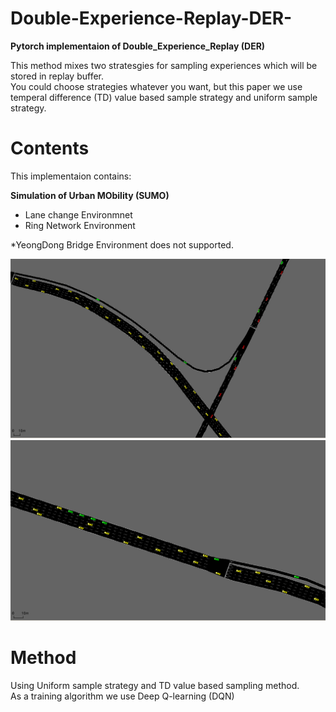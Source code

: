 # Double-Experience-Replay-DER-

<b>Pytorch implementaion of Double_Experience_Replay (DER)</b>

This method mixes two stratesgies for sampling experiences which will be stored in replay buffer.\
You could choose strategies whatever you want, but this paper we use temperal difference (TD) value based sample strategy and uniform sample strategy.



# Contents
This implementaion contains:

<b>Simulation of Urban MObility (SUMO) </b>
* Lane change Environmnet
* Ring Network Environment

*YeongDong Bridge Environment does not supported.

![example](asset/4.png)
![example2](asset/5.png)

# Method

Using Uniform sample strategy and TD value based sampling method. \
As a training algorithm we use Deep Q-learning (DQN)
